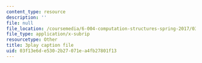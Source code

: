 ```yaml
---
content_type: resource
description: ''
file: null
file_location: /coursemedia/6-004-computation-structures-spring-2017/03f13e6de5302b27071ea4fb27801f13_cTU43KgGLFw.srt
file_type: application/x-subrip
resourcetype: Other
title: 3play caption file
uid: 03f13e6d-e530-2b27-071e-a4fb27801f13
---
```

